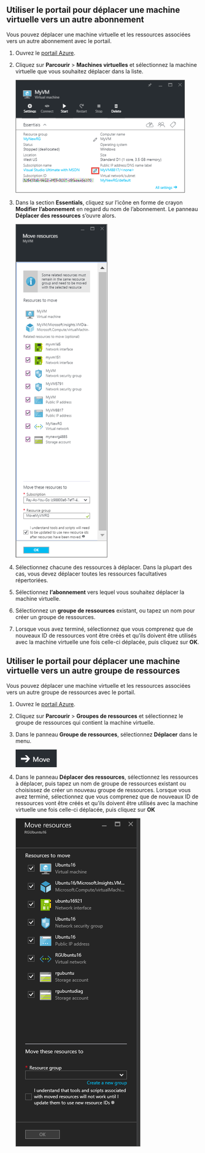 

## Utiliser le portail pour déplacer une machine virtuelle vers un autre abonnement

Vous pouvez déplacer une machine virtuelle et les ressources associées vers un autre abonnement avec le portail.

1. Ouvrez le [portail Azure](https://portal.azure.com).
2. Cliquez sur **Parcourir** > **Machines virtuelles** et sélectionnez la machine virtuelle que vous souhaitez déplacer dans la liste.
	
	![Capture d’écran de la section Essentials où vous cliquez sur l’icône en forme de crayon pour ouvrir le panneau Déplacer des ressources.](./media/virtual-machines-common-move-vm/move-button.png)
	
3. Dans la section **Essentials**, cliquez sur l’icône en forme de crayon **Modifier l’abonnement** en regard du nom de l’abonnement. Le panneau **Déplacer des ressources** s’ouvre alors.
	
	![Capture d’écran du panneau Déplacer des ressources.](./media/virtual-machines-common-move-vm/move.png)
	
4. Sélectionnez chacune des ressources à déplacer. Dans la plupart des cas, vous devez déplacer toutes les ressources facultatives répertoriées.
5. Sélectionnez **l’abonnement** vers lequel vous souhaitez déplacer la machine virtuelle.
6. Sélectionnez un **groupe de ressources** existant, ou tapez un nom pour créer un groupe de ressources.
7. Lorsque vous avez terminé, sélectionnez que vous comprenez que de nouveaux ID de ressources vont être créés et qu’ils doivent être utilisés avec la machine virtuelle une fois celle-ci déplacée, puis cliquez sur **OK**.

## Utiliser le portail pour déplacer une machine virtuelle vers un autre groupe de ressources

Vous pouvez déplacer une machine virtuelle et les ressources associées vers un autre groupe de ressources avec le portail.

1. Ouvrez le [portail Azure](https://portal.azure.com).
2. Cliquez sur **Parcourir** > **Groupes de ressources** et sélectionnez le groupe de ressources qui contient la machine virtuelle.
3. Dans le panneau **Groupe de ressources**, sélectionnez **Déplacer** dans le menu.
	
	![Capture d’écran du bouton Déplacer dans le menu Groupes de ressources.](./media/virtual-machines-common-move-vm/move-rg.png)
	
3. Dans le panneau **Déplacer des ressources**, sélectionnez les ressources à déplacer, puis tapez un nom de groupe de ressources existant ou choisissez de créer un nouveau groupe de ressources. Lorsque vous avez terminé, sélectionnez que vous comprenez que de nouveaux ID de ressources vont être créés et qu’ils doivent être utilisés avec la machine virtuelle une fois celle-ci déplacée, puis cliquez sur **OK**
	
	![Capture d’écran du panneau Déplacer des ressources.](./media/virtual-machines-common-move-vm/move-rg-list.png)

<!---HONumber=AcomDC_0810_2016-->